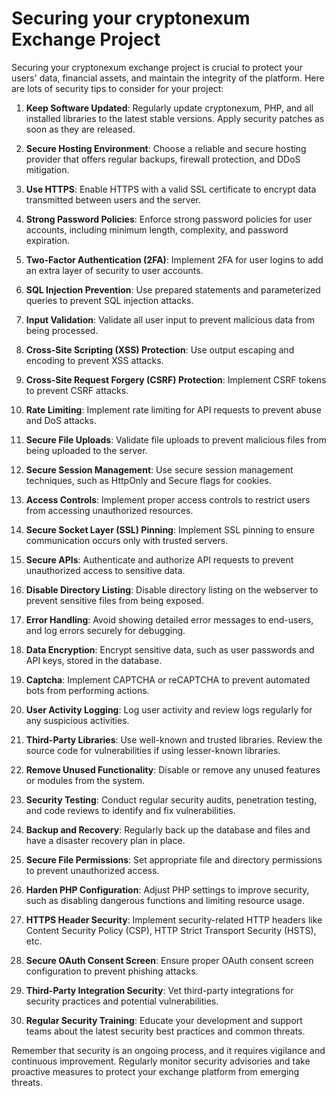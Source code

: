 # Securing your cryptonexum Exchange Project

Securing your cryptonexum exchange project is crucial to protect your users' data, financial assets, and maintain the integrity of the platform. Here are lots of security tips to consider for your project:

1. **Keep Software Updated**: Regularly update cryptonexum, PHP, and all installed libraries to the latest stable versions. Apply security patches as soon as they are released.

2. **Secure Hosting Environment**: Choose a reliable and secure hosting provider that offers regular backups, firewall protection, and DDoS mitigation.

3. **Use HTTPS**: Enable HTTPS with a valid SSL certificate to encrypt data transmitted between users and the server.

4. **Strong Password Policies**: Enforce strong password policies for user accounts, including minimum length, complexity, and password expiration.

5. **Two-Factor Authentication (2FA)**: Implement 2FA for user logins to add an extra layer of security to user accounts.

6. **SQL Injection Prevention**: Use prepared statements and parameterized queries to prevent SQL injection attacks.

7. **Input Validation**: Validate all user input to prevent malicious data from being processed.

8. **Cross-Site Scripting (XSS) Protection**: Use output escaping and encoding to prevent XSS attacks.

9. **Cross-Site Request Forgery (CSRF) Protection**: Implement CSRF tokens to prevent CSRF attacks.

10. **Rate Limiting**: Implement rate limiting for API requests to prevent abuse and DoS attacks.

11. **Secure File Uploads**: Validate file uploads to prevent malicious files from being uploaded to the server.

12. **Secure Session Management**: Use secure session management techniques, such as HttpOnly and Secure flags for cookies.

13. **Access Controls**: Implement proper access controls to restrict users from accessing unauthorized resources.

14. **Secure Socket Layer (SSL) Pinning**: Implement SSL pinning to ensure communication occurs only with trusted servers.

15. **Secure APIs**: Authenticate and authorize API requests to prevent unauthorized access to sensitive data.

16. **Disable Directory Listing**: Disable directory listing on the webserver to prevent sensitive files from being exposed.

17. **Error Handling**: Avoid showing detailed error messages to end-users, and log errors securely for debugging.

18. **Data Encryption**: Encrypt sensitive data, such as user passwords and API keys, stored in the database.

19. **Captcha**: Implement CAPTCHA or reCAPTCHA to prevent automated bots from performing actions.

20. **User Activity Logging**: Log user activity and review logs regularly for any suspicious activities.

21. **Third-Party Libraries**: Use well-known and trusted libraries. Review the source code for vulnerabilities if using lesser-known libraries.

22. **Remove Unused Functionality**: Disable or remove any unused features or modules from the system.

23. **Security Testing**: Conduct regular security audits, penetration testing, and code reviews to identify and fix vulnerabilities.

24. **Backup and Recovery**: Regularly back up the database and files and have a disaster recovery plan in place.

25. **Secure File Permissions**: Set appropriate file and directory permissions to prevent unauthorized access.

26. **Harden PHP Configuration**: Adjust PHP settings to improve security, such as disabling dangerous functions and limiting resource usage.

27. **HTTPS Header Security**: Implement security-related HTTP headers like Content Security Policy (CSP), HTTP Strict Transport Security (HSTS), etc.

28. **Secure OAuth Consent Screen**: Ensure proper OAuth consent screen configuration to prevent phishing attacks.

29. **Third-Party Integration Security**: Vet third-party integrations for security practices and potential vulnerabilities.

30. **Regular Security Training**: Educate your development and support teams about the latest security best practices and common threats.

Remember that security is an ongoing process, and it requires vigilance and continuous improvement. Regularly monitor security advisories and take proactive measures to protect your exchange platform from emerging threats.

